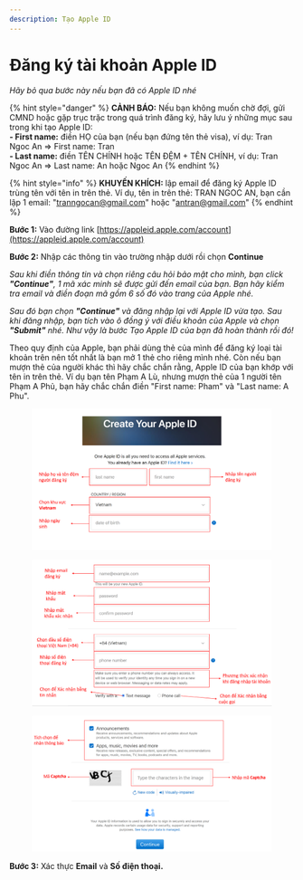 ```yaml
---
description: Tạo Apple ID
---
```


# Đăng ký tài khoản Apple ID

_Hãy bỏ qua bước này nếu bạn đã có Apple ID nhé_

{% hint style="danger" %}
**CẢNH BÁO:** Nếu bạn không muốn chờ đợi, gửi CMND hoặc gặp trục trặc trong quá trình đăng ký, hãy lưu ý những mục sau trong khi tạo Apple ID:\
**- First name:** điền HỌ của bạn (nếu bạn đứng tên thẻ visa), ví dụ: Tran Ngoc An => First name: Tran\
**- Last name:** điền TÊN CHÍNH hoặc TÊN ĐỆM + TÊN CHÍNH, ví dụ: Tran Ngoc An => Last name: An hoặc Ngoc An
{% endhint %}

{% hint style="info" %}
**KHUYẾN KHÍCH:** lập email để đăng ký Apple ID trùng tên với tên in trên thẻ. Ví dụ, tên in trên thẻ: TRAN NGOC AN, bạn cần lập 1 email: "tranngocan@gmail.com" hoặc "antran@gmail.com"
{% endhint %}

**Bước 1:** Vào đường link [https://appleid.apple.com/account](https://appleid.apple.com/account)

**Bước 2:** Nhập các thông tin vào trường nhập dưới rồi chọn **Continue**

_Sau khi điền thông tin và chọn riêng câu hỏi bảo mật cho mình, bạn click **"Continue"**, 1 mã xác minh sẽ được gửi đến email của bạn. Bạn hãy kiểm tra email và điền đoạn mã gồm 6 số đó vào trang của Apple nhé._

_Sau đó bạn chọn **"Continue"** và đăng nhập lại với Apple ID vừa tạo. Sau khi đăng nhập, bạn tích vào ô đồng ý với điều khoản của Apple và chọn **"Submit"** nhé. Như vậy là bước Tạo Apple ID của bạn đã hoàn thành rồi đó!_

Theo quy định của Apple, bạn phải dùng thẻ của mình để đăng ký loại tài khoản trên nên tốt nhất là bạn mở 1 thẻ cho riêng mình nhé. Còn nếu bạn mượn thẻ của người khác thì hãy chắc chắn rằng, Apple ID của bạn khớp với tên in trên thẻ. Ví dụ bạn tên Phạm A Lù, nhưng mượn thẻ của 1 người tên Phạm A Phủ, bạn hãy chắc chắn điền "First name: Pham" và "Last name: A Phu".

<figure><img src="../../.gitbook/assets/image (20) (3).png" alt=""><figcaption></figcaption></figure>

<figure><img src="../../.gitbook/assets/image (39) (2).png" alt=""><figcaption></figcaption></figure>

<figure><img src="../../.gitbook/assets/image (41) (2).png" alt=""><figcaption></figcaption></figure>

**Bước 3:** Xác thực **Email** và **Số điện thoại.**
